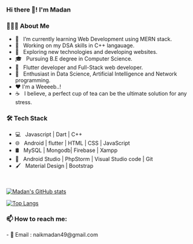 ### Hi there 👋! I'm Madan

<h3> 👨🏻‍💻 About Me </h3>

- 🔭 &nbsp; I’m currently learning Web Development using MERN stack.
- 🤖 &nbsp; Working on my DSA skills in C++ langauage.
- 🤔 &nbsp; Exploring new technologies and developing websites.
- 🎓 &nbsp; Pursuing B.E degree in Computer Science.
- 💼 &nbsp; Flutter developer and Full-Stack web developer.
- 🌱 &nbsp; Enthusiast in Data Science, Artificial Intelligence and Network programming.
-  &#9829;  I'm a Weeeeb..!
- ☕ &nbsp; I believe, a perfect cup of tea can be the ultimate solution for any stress. 


<h3>🛠 Tech Stack</h3>

- 💻 &nbsp; Javascript | Dart | C++  
- 🌐 &nbsp; Android | flutter | HTML | CSS | JavaScript 
- 🛢 &nbsp; MySQL | Mongodb| Firebase | Xampp
- 🔧 &nbsp; Android Studio | PhpStorm | Visual Studio code | Git
- 🖌️ &nbsp; Material Design | Bootstrap 


<br>



[![Madan's GitHub stats](https://github-readme-stats.vercel.app/api?username=madannaik&show_icons=true&theme=dracula)](https://github.com/madannaik/github-readme-stats)



[![Top Langs](https://github-readme-stats.vercel.app/api/top-langs/?username=madannaik&layout=compact)](https://github.com/madannaik/github-readme-stats)


<h3> 📫 How to reach me: </h3>
        - 📧 Email : naikmadan49@gmail.com <br>
       
<!--
- 🔭 I’m currently working on ...
- 🌱 I’m currently learning on ...
- 👯 I’m looking to collaborate on ...
- 🤔 I’m looking for help with ...
- 💬 Ask me about ...
- 📫 How to reach me: ...
- 😄 Pronouns: ...
- ⚡ Fun fact: ...
-->

